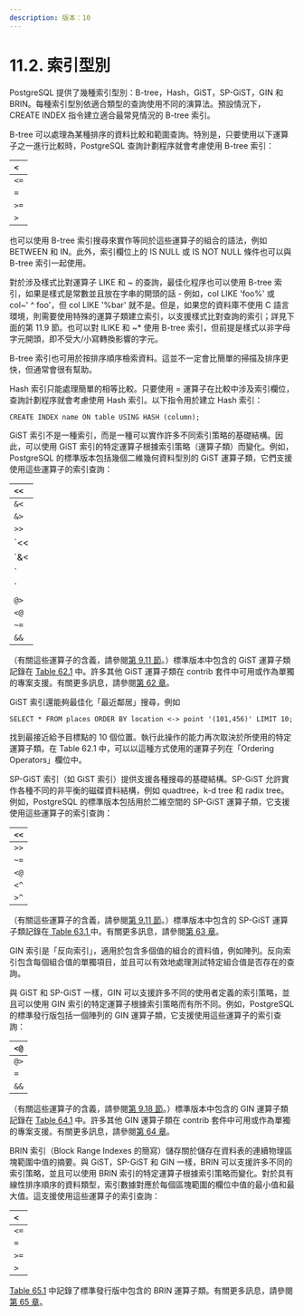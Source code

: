 ```yaml
---
description: 版本：10
---
```


# 11.2. 索引型別

PostgreSQL 提供了幾種索引型別：B-tree，Hash，GiST，SP-GiST，GIN 和 BRIN。每種索引型別依適合類型的查詢使用不同的演算法。預設情況下， CREATE INDEX 指令建立適合最常見情況的 B-tree 索引。

B-tree 可以處理為某種排序的資料比較和範圍查詢。特別是，只要使用以下運算子之一進行比較時，PostgreSQL 查詢計劃程序就會考慮使用 B-tree 索引：

| `<` |
| :--- |
| `<=` |
| `=` |
| `>=` |
| `>` |

也可以使用 B-tree 索引搜尋來實作等同於這些運算子的組合的語法，例如 BETWEEN 和 IN。此外，索引欄位上的 IS NULL 或 IS NOT NULL 條件也可以與 B-tree 索引一起使用。

對於涉及樣式比對運算子 LIKE 和 ~ 的查詢，最佳化程序也可以使用 B-tree 索引，如果是樣式是常數並且放在字串的開頭的話 - 例如，col LIKE 'foo%' 或 col~' ^ foo'，但 col LIKE '%bar' 就不是。但是，如果您的資料庫不使用 C 語言環境，則需要使用特殊的運算子類建立索引，以支援樣式比對查詢的索引；詳見下面的第 11.9 節。也可以對 ILIKE 和 ~\* 使用 B-tree 索引，但前提是樣式以非字母字元開頭，即不受大/小寫轉換影響的字元。

B-tree 索引也可用於按排序順序檢索資料。這並不一定會比簡單的掃描及排序更快，但通常會很有幫助。

Hash 索引只能處理簡單的相等比較。只要使用 = 運算子在比較中涉及索引欄位，查詢計劃程序就會考慮使用 Hash 索引。以下指令用於建立 Hash 索引：

```text
CREATE INDEX name ON table USING HASH (column);
```

GiST 索引不是一種索引，而是一種可以實作許多不同索引策略的基礎結構。因此，可以使用 GiST 索引的特定運算子根據索引策略（運算子類）而變化。例如，PostgreSQL 的標準版本包括幾個二維幾何資料型別的 GiST 運算子類，它們支援使用這些運算子的索引查詢：

| `<<` |
| :--- |
| `&<` |
| `&>` |
| `>>` |
| `<<|` |
| `&<|` |
| `|&>` |
| `|>>` |
| `@>` |
| `<@` |
| `~=` |
| `&&` |

（有關這些運算子的含義，請參閱[第 9.11 節](../functions-and-operators/9.11.-di-li-zi-xun-han-shi-ji-yun-suan-zi.md)。）標準版本中包含的 GiST 運算子類記錄在 [Table 62.1](../../internals/gist-indexes/built-in-operator-classes.md#table-62-1-built-in-gist-operator-classes) 中。許多其他 GiST 運算子類在 contrib 套件中可用或作為單獨的專案支援。有關更多訊息，請參閱[第 62 章](../../internals/gist-indexes/)。

GiST 索引還能夠最佳化「最近鄰居」搜尋，例如

```text
SELECT * FROM places ORDER BY location <-> point '(101,456)' LIMIT 10;
```

找到最接近給予目標點的 10 個位置。執行此操作的能力再次取決於所使用的特定運算子類。在 Table 62.1 中，可以以這種方式使用的運算子列在「Ordering Operators」欄位中。

SP-GiST 索引（如 GiST 索引）提供支援各種搜尋的基礎結構。SP-GiST 允許實作各種不同的非平衡的磁碟資料結構，例如 quadtree，k-d tree 和 radix tree。 例如，PostgreSQL 的標準版本包括用於二維空間的 SP-GiST 運算子類，它支援使用這些運算子的索引查詢：

| `<<` |
| :--- |
| `>>` |
| `~=` |
| `<@` |
| `<^` |
| `>^` |

（有關這些運算子的含義，請參閱[第 9.11 節](../functions-and-operators/9.11.-di-li-zi-xun-han-shi-ji-yun-suan-zi.md)。）標準版本中包含的 SP-GiST 運算子類記錄在[ Table 63.1 ](../../internals/sp-gist-indexes/built-in-operator-classes.md#table-63-1-built-in-sp-gist-operator-classes)中。有關更多訊息，請參閱[第 63 章](../../internals/sp-gist-indexes/)。

GIN 索引是「反向索引」，適用於包含多個值的組合的資料值，例如陣列。反向索引包含每個組合值的單獨項目，並且可以有效地處理測試特定組合值是否存在的查詢。

與 GiST 和 SP-GiST 一樣，GIN 可以支援許多不同的使用者定義的索引策略，並且可以使用 GIN 索引的特定運算子根據索引策略而有所不同。例如，PostgreSQL 的標準發行版包括一個陣列的 GIN 運算子類，它支援使用這些運算子的索引查詢：

| `<@` |
| :--- |
| `@>` |
| `=` |
| `&&` |

（有關這些運算子的含義，請參閱[第 9.18 節](../functions-and-operators/9.18.-zhen-lie-han-shi-ji-yun-suan-zi.md)。）標準版本中包含的 GIN 運算子類記錄在 [Table 64.1](../../internals/64.-gin-suo-yin/64.2.-built-in-operator-classes.md#table-64-1-built-in-gin-operator-classes) 中。許多其他 GIN 運算子類在 contrib 套件中可用或作為單獨的專案支援。有關更多訊息，請參閱[第 64 章](../../internals/64.-gin-suo-yin/)。

BRIN 索引（Block Range Indexes 的簡寫）儲存關於儲存在資料表的連續物理區塊範圍中值的摘要。與 GiST，SP-GiST 和 GIN 一樣，BRIN 可以支援許多不同的索引策略，並且可以使用 BRIN 索引的特定運算子根據索引策略而變化。對於具有線性排序順序的資料類型，索引數據對應於每個區塊範圍的欄位中值的最小值和最大值。這支援使用這些運算子的索引查詢：

| `<` |
| :--- |
| `<=` |
| `=` |
| `>=` |
| `>` |

[Table 65.1](../../internals/brin/built-in-operator-classes.md#table-65-1-built-in-brin-operator-classes) 中記錄了標準發行版中包含的 BRIN 運算子類。有關更多訊息，請參閱[第 65 章](../../internals/brin/)。

